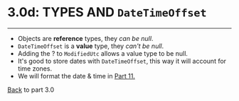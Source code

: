 # 3.0d: TYPES AND `DateTimeOffset`
---
- Objects are **reference** types, they *can be null*.
- `DateTimeOffset` is a **value** type, they *can't be null*.
- Adding the ? to `ModifiedUtc` allows a value type to be null.
- It's good to store dates with `DateTimeOffset`, this way it will account for time zones.
- We will format the date & time in [Part 11.](/11-DateFormat/11.0-DateFormat.md)

[Back](3.0-Data.md) to part 3.0